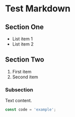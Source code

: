 # Test Markdown

## Section One

- List item 1
- List item 2

## Section Two

1. First item
2. Second item

### Subsection

Text content.

```javascript
const code = 'example';
```
